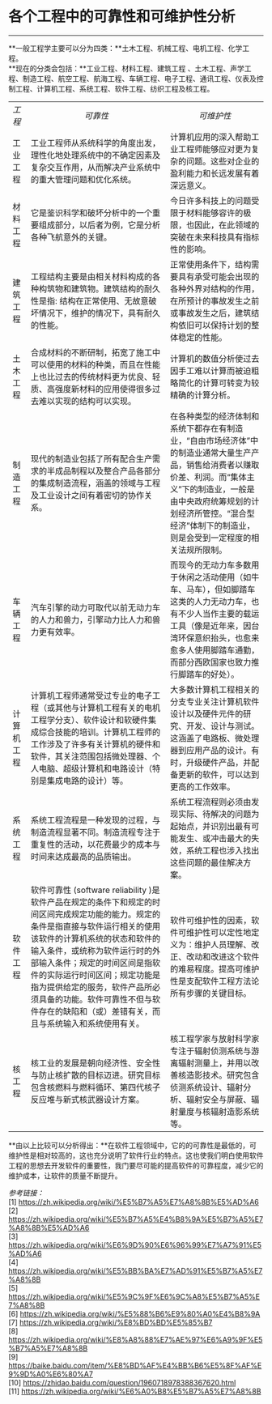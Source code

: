# 各个工程中的可靠性和可维护性分析 #
***
**一般工程学主要可以分为四类：**土木工程、机械工程、电机工程、化学工程。  
**现在的分类会包括：**工业工程、材料工程、建筑工程 、土木工程、声学工程、制造工程、航空工程、航海工程、车辆工程、电子工程、通讯工程、仪表及控制工程、计算机工程、系统工程、软件工程、纺织工程及核工程。  
<table>
<tbody>
<tr><td><em>工程</em></td><td><em><center>可靠性</em></td><td><em><center>可维护性</em></td></tr>
<tr><td>工业工程</td><td>工业工程师从系统科学的角度出发，理性化地处理系统中的不确定因素及复杂交互作用，从而解决产业系统中的重大管理问题和优化系统。</td><td>计算机应用的深入帮助工业工程师能够应对更为复杂的问题。这些对企业的盈利能力和长远发展有着深远意义。</td></tr>
<tr><td>材料工程</td><td>它是鉴识科学和破坏分析中的一个重要组成部分，以后者为例，它是分析各种飞航意外的关键。</td><td>今日许多科技上的问题受限于材料能够容许的极限，也因此，在此领域的突破在未来科技具有指标性的影响。</td></tr>
<tr><td>建筑工程</td><td>工程结构主要是由相关材料构成的各种构筑物和建筑物。建筑结构的耐久性是指: 结构在正常使用、无故意破坏情况下，维护的情况下，具有耐久的性能。</td><td>正常使用条件下，结构需要具有承受可能会出现的各种外界对结构的作用，在所预计的事故发生之前或事故发生之后，建筑结构依旧可以保持计划的整体稳定的性能。</td></tr>
<tr><td>土木工程</td><td>合成材料的不断研制，拓宽了施工中可以使用的材料的种类，而且在性能上也比过去的传统材料更为优良、轻质、高强度新材料的应用使得很多过去难以实现的结构可以实现。</td><td>计算机的数值分析使过去因手工难以计算而被迫粗略简化的计算可转变为较精确的计算分析。</td></tr>
<tr><td>制造工程</td><td>现代的制造业包括了所有配合生产需求的半成品制程以及整合产品各部分的集成制造流程，涵盖的领域与工程及工业设计之间有着密切的协作关系。</td><td>在各种类型的经济体制和系统下都存在有制造业，“自由市场经济体”中的制造业通常大量生产产品，销售给消费者以赚取价差、利润。而“集体主义”下的制造业，一般是由中央政府统筹规划的计划经济所管控。“混合型经济”体制下的制造业，则是会受到一定程度的相关法规所限制。</td></tr>
<tr><td>车辆工程</td><td>汽车引擎的动力可取代以前无动力车的人力和兽力，引擎动力比人力和兽力更有效率。</td><td>而现今的无动力车多数用于休闲之活动使用（如牛车、马车），但如脚踏车这类的人力无动力车，也有不少人当作主要的载运工具（像是近年来，因台湾环保意织抬头，也愈来愈多人使用脚踏车通勤，而部分西欧国家也致力推行脚踏车的好处）。</td></tr>
<tr><td>计算机工程</td><td>计算机工程师通常受过专业的电子工程（或其他与计算机工程有关的电机工程学分支）、软件设计和软硬件集成综合技能的培训。计算机工程师的工作涉及了许多有关计算机的硬件和软件，其关注范围包括微处理器、个人电脑、超级计算机和电路设计（特别是集成电路的设计）等。</td><td>大多数计算机工程相关的分支专业关注计算机软件设计以及硬件元件的研究、开发、设计与测试。这涵盖了电路板、微处理器到应用产品的设计。有时，升级硬件产品，并配备更新的软件，可以达到更高的工作效率。</td></tr>
<tr><td>系统工程</td><td>系统工程流程是一种发现的过程，与制造流程显著不同。制造流程专注于重复性的活动，以花费最少的成本与时间来达成最高的品质输出。</td><td>系统工程流程则必须由发现实际、待解决的问题为起始点，并识别出最有可能发生、或冲击最大的失效，系统工程也涉入找出这些问题的最佳解决方案。</td></tr>
<tr><td>软件工程</td><td>软件可靠性 (software reliability )是软件产品在规定的条件下和规定的时间区间完成规定功能的能力。规定的条件是指直接与软件运行相关的使用该软件的计算机系统的状态和软件的输入条件，或统称为软件运行时的外部输入条件；规定的时间区间是指软件的实际运行时间区间；规定功能是指为提供给定的服务，软件产品所必须具备的功能。软件可靠性不但与软件存在的缺陷和（或）差错有关，而且与系统输入和系统使用有关。</td><td>软件可维护性的因素，软件可维护性可以定性地定义为：维护人员理解、改正、改动和改进这个软件的难易程度。提高可维护性是支配软件工程方法论所有步骤的关键目标。</td></tr>
<tr><td>核工程</td><td>核工业的发展是朝向经济性、安全性与防止核扩散的目标迈进。研究目标包含核燃料与燃料循环、第四代核子反应堆与新式核武器设计方案。</td><td>核工程学家与放射科学家专注于辐射侦测系统与游离辐射测量上，并用以改善核造影技术。研究包含侦测系统设计、辐射分析、辐射安全与屏蔽、辐射量度与核辐射造影系统等。</td></tr>
</tbody>
</table>  
**由以上比较可以分析得出：**在软件工程领域中，它的的可靠性是最低的，可维护性是相对较高的，这也充分说明了软件行业的特点。这也使我们明白使用软件工程的思想去开发软件的重要性，我门要尽可能的提高软件的可靠程度，减少它的维护成本，让软件的质量不断提升。  
  
*参考链接：*  
[1] https://zh.wikipedia.org/wiki/%E5%B7%A5%E7%A8%8B%E5%AD%A6  
[2] https://zh.wikipedia.org/wiki/%E5%B7%A5%E4%B8%9A%E5%B7%A5%E7%A8%8B%E5%AD%A6  
[3] https://zh.wikipedia.org/wiki/%E6%9D%90%E6%96%99%E7%A7%91%E5%AD%A6  
[4] https://zh.wikipedia.org/wiki/%E5%BB%BA%E7%AD%91%E5%B7%A5%E7%A8%8B  
[5] https://zh.wikipedia.org/wiki/%E5%9C%9F%E6%9C%A8%E5%B7%A5%E7%A8%8B  
[6] https://zh.wikipedia.org/wiki/%E5%88%B6%E9%80%A0%E4%B8%9A  
[7] https://zh.wikipedia.org/wiki/%E8%BD%BD%E5%85%B7  
[8] https://zh.wikipedia.org/wiki/%E8%A8%88%E7%AE%97%E6%A9%9F%E5%B7%A5%E7%A8%8B  
[9] https://baike.baidu.com/item/%E8%BD%AF%E4%BB%B6%E5%8F%AF%E9%9D%A0%E6%80%A7  
[10] https://zhidao.baidu.com/question/1960718978388367620.html  
[11] https://zh.wikipedia.org/wiki/%E6%A0%B8%E5%B7%A5%E7%A8%8B